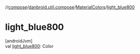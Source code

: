 //[compose](../../../index.md)/[danbroid.util.compose](../index.md)/[MaterialColors](index.md)/[light_blue800](light_blue800.md)

# light_blue800

[androidJvm]\
val [light_blue800](light_blue800.md): Color
